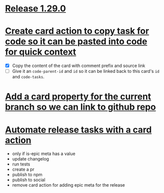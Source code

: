 # [Release 1.29.0](#TODO:-20)
<!--
is-epic:"Release 1.29.0"
created:2022-04-09T15:15:44.597Z expand:1 -->
# [Create card action to copy task for code so it can be pasted into code for quick context](#DOING:-30)
- [x] Copy the content of the card with comment prefix and source link
- [ ] Give it an `code-parent-id` and `id` so it can be linked back to this card's `id` and `code-tasks`.
<!--
created:2022-04-09T15:04:38.154Z epic:"Release 1.29.0" -->
# [Add a card property for the current branch so we can link to github repo](#DOING:-50)
<!--
created:2022-04-09T15:11:35.185Z epic:"Release 1.29.0" -->
# [Automate release tasks with a card action](#DOING:-40)
- only if is-epic meta has a value
- update changelog
- run tests
- create a pr
- publish to npm
- publish to social
- remove card action for adding epic meta for the release
<!--
created:2022-04-09T15:15:28.188Z
epic:"Release 1.29.0"
expand:1
-->
